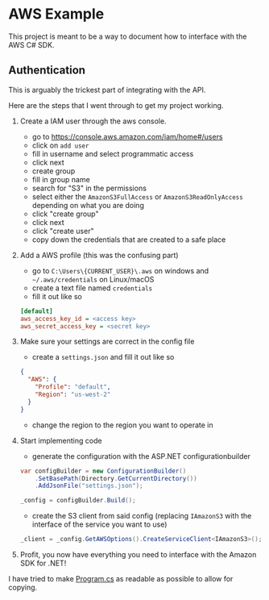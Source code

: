 # AWS Example

This project is meant to be a way to document how to interface with the AWS C# SDK.

## Authentication

This is arguably the trickest part of integrating with the API.

Here are the steps that I went through to get my project working.

1. Create a IAM user through the aws console.
    * go to https://console.aws.amazon.com/iam/home#/users
    * click on `add user`
    * fill in username and select programmatic access
    * click next
    * create group
    * fill in group name
    * search for "S3" in the permissions
    * select either the `AmazonS3FullAccess` or `AmazonS3ReadOnlyAccess` depending on what you are doing
    * click "create group"
    * click next
    * click "create user"
    * copy down the credentials that are created to a safe place
2. Add a AWS profile (this was the confusing part)
    * go to `C:\Users\{CURRENT_USER}\.aws` on windows and `~/.aws/credentials` on Linux/macOS
    * create a text file named `credentials`
    * fill it out like so
    ```ini
    [default]
    aws_access_key_id = <access key>
    aws_secret_access_key = <secret key>
    ```
3. Make sure your settings are correct in the config file
    * create a `settings.json` and fill it out like so
    ```json
    {
      "AWS": {
        "Profile": "default",
        "Region": "us-west-2"
      }
    }
    ```
    * change the region to the region you want to operate in
4. Start implementing code
    * generate the configuration with the ASP.NET configurationbuilder
    ```c#
    var configBuilder = new ConfigurationBuilder()
        .SetBasePath(Directory.GetCurrentDirectory())
        .AddJsonFile("settings.json");

    _config = configBuilder.Build();
    ```
    * create the S3 client from said config (replacing `IAmazonS3` with the interface of the service you want to use)
    ```c#
    _client = _config.GetAWSOptions().CreateServiceClient<IAmazonS3>();
    ```

5. Profit, you now have everything you need to interface with the Amazon SDK for .NET!
    
I have tried to make [Program.cs](AWSExample/Program.cs) as readable as possible to allow for copying.
